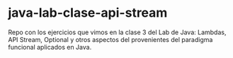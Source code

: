 # java-lab-clase-api-stream
Repo con los ejercicios que vimos en la clase 3 del Lab de Java: Lambdas, API Stream, Optional y otros aspectos del provenientes del paradigma funcional aplicados en Java.

